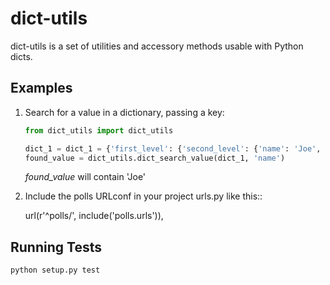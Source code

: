 # dict-utils

dict-utils is a set of utilities and accessory methods usable
with Python dicts.

## Examples

1. Search for a value in a dictionary, passing a key:

    ```python
    from dict_utils import dict_utils

    dict_1 = dict_1 = {'first_level': {'second_level': {'name': 'Joe', 'Age': 30}}}
    found_value = dict_utils.dict_search_value(dict_1, 'name')
    ```

    *found_value* will contain 'Joe'

2. Include the polls URLconf in your project urls.py like this::

      url(r'^polls/', include('polls.urls')),

## Running Tests

```
python setup.py test
```
